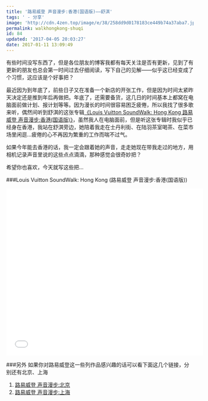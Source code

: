 ```yaml
---
title: '路易威登 声音漫步:香港(国语版)——舒淇'
tags: ' - 分享'
image: 'http://cdn.4zen.top/image/e/38/258dd9d0178183ce449b74a37aba7.jpg'
permalink: walkhongkong-shuqi
id: 84
updated: '2017-04-05 20:03:27'
date: 2017-01-11 13:09:49
---
```


有些时间没写东西了，但是各位朋友的博客我都有每天关注是否有更新，见到了有更新的朋友也总会第一时间过去仔细阅读，写下自己的见解——似乎这已经变成了个习惯，这应该是个好事把？

最近因为到年底了，前些日子又在准备一个新店的开张工作，但是因为时间太紧昨天决定还是推到年后再做把。年底了，还需要备货，这几日的时间基本上都窝在电脑面前做计划、报计划等等。因为漫长的时间很容易困乏疲倦，所以我找了很多歌来听，偶然间听到舒淇的这张专辑[《Louis Vuitton SoundWalk: Hong Kong
路易威登 声音漫步:香港(国语版)》](http://music.163.com/#/album?id=3090732)，虽然我人在电脑面前，但是听这张专辑时我似乎已经身在香港，我站在舒淇旁边，她陪着我走在士丹利街、在陆羽茶室喝茶、在菜市场里闲逛...疲倦的心不再因为繁重的工作而喘不过气。

如果今年能去香港的话，我一定会跟着她的声音，走走她现在带我走过的地方，用相机记录声音里说的这些点点滴滴，那种感觉会很奇妙把？

希望你也喜欢，今天就写这些把...

###Louis Vuitton SoundWalk: Hong Kong (路易威登 声音漫步:香港(国语版))
<iframe frameborder="no" border="0" marginwidth="0" marginheight="0" width=530 height=450 src="//music.163.com/outchain/player?type=1&id=3090732&auto=1&height=430"></iframe>

###另外
如果你对路易威登这一些列作品感兴趣的话可以看下面这几个链接，分别还有北京、上海

1. [路易威登 声音漫步:北京](http://music.163.com/#/album?id=23897)
2. [路易威登 声音漫步:上海](http://music.163.com/#/album?id=22508)
